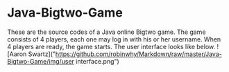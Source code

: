 # Java-Bigtwo-Game
These are the source codes of a Java online Bigtwo game. The game consists of 4 players, each one may log in with his or her username. When 4 players are ready, the game starts. The user interface looks like below.
![Aaron Swartz]("https://github.com/robinwhy/Markdown/raw/master/Java-Bigtwo-Game/img/user interface.png")
